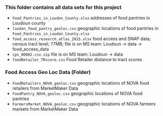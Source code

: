 ### This folder contains all data sets for this project

- `Food_Pantries_in_Loudon_County.xlsx` addresses of food pantries in Loudoun county
- `loudon_food_pantry_geoloc.csv` geographic locations of food pantries in `Food_Pantries_in_Loudon_County.xlsx`
- `food_access_research_atlas_2015.xlsx` food access and SNAP data; census tract level; 77MB; file is on MS team: Loudoun -> data -> food_access_data
- `cps_00002.csv.zip` file is on MS team: Loudoun -> data 
- `foodRetailer_TRscore.csv` Food Retailer distance to tract scores
### Food Access Geo Loc Data (Folder)
- `FoodRetailers_NOVA_geoloc.csv` geographic locations of NOVA food retailers from MarketMaker Data
- `FoodPantry_NOVA_geoloc.csv` geographic locations of NOVA food pantries
- `FarmersMarket_NOVA_geoloc.csv` geographic locations of NOVA farmers markets from MarketMaker Data


